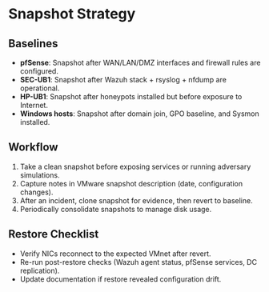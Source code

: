 # Snapshot Strategy

## Baselines

- **pfSense**: Snapshot after WAN/LAN/DMZ interfaces and firewall rules are configured.
- **SEC-UB1**: Snapshot after Wazuh stack + rsyslog + nfdump are operational.
- **HP-UB1**: Snapshot after honeypots installed but before exposure to Internet.
- **Windows hosts**: Snapshot after domain join, GPO baseline, and Sysmon installed.

## Workflow

1. Take a clean snapshot before exposing services or running adversary simulations.
2. Capture notes in VMware snapshot description (date, configuration changes).
3. After an incident, clone snapshot for evidence, then revert to baseline.
4. Periodically consolidate snapshots to manage disk usage.

## Restore Checklist

- Verify NICs reconnect to the expected VMnet after revert.
- Re-run post-restore checks (Wazuh agent status, pfSense services, DC replication).
- Update documentation if restore revealed configuration drift.
